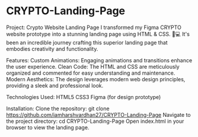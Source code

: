 # CRYPTO-Landing-Page
Project: Crypto Website Landing Page
I transformed my Figma CRYPTO website prototype into a stunning landing page using HTML & CSS. 🎨💻 It's been an incredible journey crafting this superior landing page that embodies creativity and functionality.

Features:
Custom Animations: Engaging animations and transitions enhance the user experience.
Clean Code: The HTML and CSS are meticulously organized and commented for easy understanding and maintenance.
Modern Aesthetics: The design leverages modern web design principles, providing a sleek and professional look.

Technologies Used:
HTML5 
CSS3
Figma (for design prototype)

Installation:
Clone the repository: git clone https://github.com/iamharshvardhan27/CRYPTO-Landing-Page
Navigate to the project directory: cd CRYPTO-Landing-Page
Open index.html in your browser to view the landing page.
